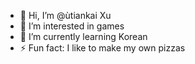 - 👋 Hi, I’m @ùtiankai Xu
- 👀 I’m interested in games
- 🌱 I’m currently learning Korean
- ⚡ Fun fact: I like to make my own pizzas

<!---
tkx8/tkx8 is a ✨ special ✨ repository because its `README.md` (this file) appears on your GitHub profile.
You can click the Preview link to take a look at your changes.
--->
